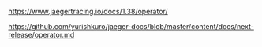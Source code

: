 https://www.jaegertracing.io/docs/1.38/operator/

https://github.com/yurishkuro/jaeger-docs/blob/master/content/docs/next-release/operator.md